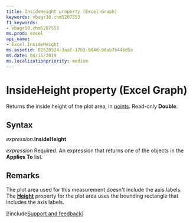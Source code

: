 ```yaml
---
title: InsideHeight property (Excel Graph)
keywords: vbagr10.chm5207553
f1_keywords:
- vbagr10.chm5207553
ms.prod: excel
api_name:
- Excel.InsideHeight
ms.assetid: 02528324-3aaf-17b3-984d-96ab7b446d5a
ms.date: 04/11/2019
ms.localizationpriority: medium
---
```



# InsideHeight property (Excel Graph)

Returns the inside height of the plot area, in [points](../language/glossary/vbe-glossary.md#point). Read-only **Double**.

## Syntax

_expression_.**InsideHeight**

_expression_ Required. An expression that returns one of the objects in the **Applies To** list.

## Remarks

The plot area used for this measurement doesn't include the axis labels. The **[Height](excel.height.md)** property for the plot area uses the bounding rectangle that includes the axis labels.

[!include[Support and feedback](~/includes/feedback-boilerplate.md)]